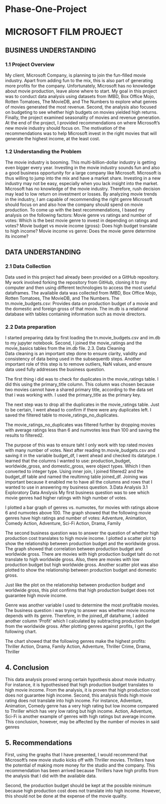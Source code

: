 # Phase-One-Project

# MICROSOFT FILM PROJECT


## BUSINESS UNDERSTANDING

### 1.1 Project Overview  
My client, Microsoft Company, is planning to join the fun-filled movie industry. Apart from adding fun to the mix, this is also part of generating more profits for the company. Unfortunately, Microsoft has no knowledge about movie production, leave alone where to start. My goal in this project was to conduct data analysis using datasets from IMBD, Box Office Mojo, Rotten Tomatoes, The MovieDB, and The Numbers to explore what genres of movies generated the most revenue. Second, the analysis also focused on budgeting to see whether high budgets on movies yielded high returns. Finally, the project examined seasonality of movies and revenue generation. At the end of the project, I provided recommendations on where Microsoft’s new movie industry should focus on. The motivation of the recommendations was to help Microsoft invest in the right movies that will generate the highest income, at the least cost. 
 
### 1.2 Understanding the Problem
 
The movie industry is booming. This multi-billion-dollar industry is getting even bigger every year. Investing in the movie industry sounds fun and also a good business opportunity for a large company like Microsoft. Microsoft is thus willing to jump into the mix and have a market share. Investing in a new industry may not be easy, especially when you lack insight into the market. Microsoft has no knowledge of the movie industry. Therefore, rush decision may lead to low return on investment or losses. By analyzing movie trends in the industry, I am capable of recommending the right genre Microsoft should focus on and also how the company should spend on movie production. To come up with the best recommendations, I based my analysis on the following factors:
Movie genre vs ratings and number of votes: Which is the best movie genre to invest in depending on ratings and votes?
Movie budget vs movie income (gross): Does high budget translate to high income?
Movie income vs genre: Does the movie genre determine its income?


## DATA UNDERSTANDING 
### 2.1 Data Collection
Data used in this project had already been provided on a GitHub repository. My work involved forking the repository from GitHub, cloning it to my computer and then using different technologies to access the most useful dataframes. The available data was collected from IMBD, Box Office Mojo, Rotten Tomatoes, The MovieDB, and The Numbers. 
The tn.movie_budgets.csv: Provides data on production budget of a movie and the domestic and foreign gross of that movie.
The im.db is a relational database with tables containing information such as movie directors.  
### 2.2 	Data preparation
I started preparing data by first loading the tn.movie_budgets.csv and im.db to my jupyter notebook. 
Second, I joined the movie_ratings and the movie_basics tables from the im.db file.
2.3. Data Cleaning  
Data cleaning is an important step done to ensure clarity, validity and consistency of data being used in the subsequentb steps. Another important role of this step is to remove outliers, NaN values, and ensure data used fully addresses the business question.

The first thing i did was to check for duplicates in the movie_ratings table. I did this using the primary_title column. This column was chosen because two movies cannot have a shared primary title, according to the data set that i was working with. I used the primary_title as the primary key.

The next step was to drop all the duplicates in the movie_ratings table. Just to be certain, I went ahead to confirm if there were any duplicates left. I saved the filtered table to movie_ratings_no_duplicates.

The movie_ratings_no_duplicates was filtered further by dropping movies with average ratings less than 6 and numvotes less than 100 and saving the results to filtered2.

The purpose of this was to ensure taht I only work with top rated movies with many number of votes.
Next after reading tn.movie_budgets.csv and saving it in the variable budget_df, I went ahead and checked its datatype. I learned that the columns I wanted to use: production_budget, worldwide_gross, and domestic_gross, were object types. Which I then converted to integer type. 
Using inner join, I joined filtered2 and the budget_df table and named the reultimng table joined_df. Joining was important because it enabled me to have all the columns and rows that I wanted to use in answering my business question.
3.Data Analysis
3.1 Exploratory Data Anslysis
My first business question was to see which movie genres had higher ratings with high number of votes. 

I plotted a bar graph of genres vs. numvotes, for movies with ratings above 6 and numvotes above 100. The graph showed that the following movie genres have high ratings and number of votes:
Adventure, Animation, Comedy
Action, Adventure, Sci-Fi
Action, Drama, Family

The second business question was to answer the question of whether high production cost translates to high movie income. I plotted a scatter plot to show the relationship between production budget and the worldwide gross. 
The graph showed that correlation between production budget and worldwide gross. There are movies with high production budget taht do not translate to high worldwide gross. Also, there are movies with low production budget but high worldwide gross. 
Another scatter plot was also plotted to show the relationship between production budget and domestic gross.

Just like the plot on the relationship between production budget and worldwide gross, this plot confirms that high production budget does not guarantee high movie income.

Genre was another variable I used to determine the most profitable movies. The business question i was trying to answer was whether movie income depends with its genre. Therefore, in the joined_df dataframe, I added another column ‘Profit’ which I calculated by subtracting production budget from the worldwide gross. After plotting genres against profits, I got the following chart. 

The chart showed that the following genres make the highest profits:
Thriller
Action, Drama, Family
Action, Adventure, Thriller
Crime, Drama, Thriller
## 4. Conclusion 
This data analysis proved wrong certain hypothesis about movie industry. For instance, it is hypothesised that high production budget translates to high movie income. From the analysis, it is proven that high production cost does not guarantee high income. Second, this analysis finds high movie rating does not translate into high income. For instance, Adventure, Animation, Comedy genre has a very high rating but low income compared to Thriller which has very low rating but high income. Action, Adventure, Sci-Fi is another example of genres with high ratings but average income. This conclusion, however, may be affected by the number of movies in said genres 
## 5. Recommendations
First, using the graphs that I have presented, I would recommend that Microsoft’s new movie studio kicks off with Thriller movies. Thrillers have the potential of making more money for the studio and the company. 
This recommendation has been arrived because Thrillers have high profits from the analysis that I did with the available data. 

Second, the production budget should be kept at the possible minimum because high production cost does not translate into high income. However, this should not be done at the expense of the movie quality.
  



